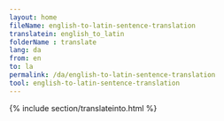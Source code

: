 ```yaml
---
layout: home
fileName: english-to-latin-sentence-translation
translatein: english_to_latin
folderName : translate
lang: da
from: en
to: la
permalink: /da/english-to-latin-sentence-translation
tool: english-to-latin-sentence-translation
---
```

{% include section/translateinto.html %}